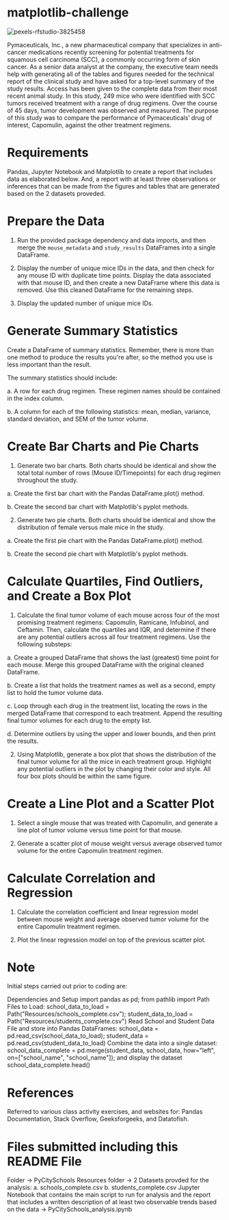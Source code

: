 # matplotlib-challenge

![pexels-rfstudio-3825458](https://github.com/Pooja14n/matplotlib-challenge/assets/144713762/1e068394-c783-4ef9-9a69-00b5a1ecf857)

Pymaceuticals, Inc., a new pharmaceutical company that specializes in anti-cancer medications recently screening for potential treatments for squamous cell carcinoma (SCC), a commonly occurring form of skin cancer. 
As a senior data analyst at the company, the executive team needs help with generating all of the tables and figures needed for the technical report of the clinical study and have asked for a top-level summary of the study results. Access has been given to the complete data from their most recent animal study. In this study, 249 mice who were identified with SCC tumors received treatment with a range of drug regimens. Over the course of 45 days, tumor development was observed and measured. The purpose of this study was to compare the performance of Pymaceuticals’ drug of interest, Capomulin, against the other treatment regimens.

# Requirements
Pandas, Jupyter Notebook and Matplotlib to create a report that includes data as elaborated below. And, a report with at least three observations or inferences that can be made from the figures and tables that are generated based on the 2 datasets proveded.

# Prepare the Data
1. Run the provided package dependency and data imports, and then merge the `mouse_metadata` and `study_results` DataFrames into a single DataFrame.

2. Display the number of unique mice IDs in the data, and then check for any mouse ID with duplicate time points. Display the data associated with that mouse ID, and then create a new DataFrame where this data is removed. Use this cleaned DataFrame for the remaining steps.

3. Display the updated number of unique mice IDs.

# Generate Summary Statistics
Create a DataFrame of summary statistics. Remember, there is more than one method to produce the results you're after, so the method you use is less important than the result.

The summary statistics should include:

  a. A row for each drug regimen. These regimen names should be contained in the index column.

  b. A column for each of the following statistics: mean, median, variance, standard deviation, and SEM of the tumor volume.

# Create Bar Charts and Pie Charts
1. Generate two bar charts. Both charts should be identical and show the total total number of rows (Mouse ID/Timepoints) for each drug regimen throughout the study.

  a. Create the first bar chart with the Pandas DataFrame.plot() method.

  b. Create the second bar chart with Matplotlib's pyplot methods.

2. Generate two pie charts. Both charts should be identical and show the distribution of female versus male mice in the study.

  a. Create the first pie chart with the Pandas DataFrame.plot() method.

  b. Create the second pie chart with Matplotlib's pyplot methods.

# Calculate Quartiles, Find Outliers, and Create a Box Plot
1. Calculate the final tumor volume of each mouse across four of the most promising treatment regimens: Capomulin, Ramicane, Infubinol, and Ceftamin. Then, calculate the quartiles and IQR, and determine if there are any potential outliers across all four treatment regimens. Use the following substeps:

  a. Create a grouped DataFrame that shows the last (greatest) time point for each mouse. Merge this grouped DataFrame with the original cleaned DataFrame.

  b. Create a list that holds the treatment names as well as a second, empty list to hold the tumor volume data.

  c. Loop through each drug in the treatment list, locating the rows in the merged DataFrame that correspond to each treatment. Append the resulting final tumor volumes for each drug to the empty list.

  d. Determine outliers by using the upper and lower bounds, and then print the results.

2. Using Matplotlib, generate a box plot that shows the distribution of the final tumor volume for all the mice in each treatment group. Highlight any potential outliers in the plot by changing their color and style. All four box plots should be within the same figure.


# Create a Line Plot and a Scatter Plot
1. Select a single mouse that was treated with Capomulin, and generate a line plot of tumor volume versus time point for that mouse.

2. Generate a scatter plot of mouse weight versus average observed tumor volume for the entire Capomulin treatment regimen.

# Calculate Correlation and Regression
1. Calculate the correlation coefficient and linear regression model between mouse weight and average observed tumor volume for the entire Capomulin treatment regimen.

2. Plot the linear regression model on top of the previous scatter plot.

# Note
Initial steps carried out prior to coding are:

Dependencies and Setup import pandas as pd; from pathlib import Path
Files to Load: school_data_to_load = Path("Resources/schools_complete.csv"); student_data_to_load = Path("Resources/students_complete.csv")
Read School and Student Data File and store into Pandas DataFrames: school_data = pd.read_csv(school_data_to_load); student_data = pd.read_csv(student_data_to_load)
Combine the data into a single dataset:
school_data_complete = pd.merge(student_data, school_data, how="left", on=["school_name", "school_name"]); and display the dataset school_data_complete.head()


# References
Referred to various class activity exercises, and websites for: Pandas Documentation, Stack Overflow, Geeksforgeeks, and Datatofish.

# Files submitted including this README File
Folder -> PyCitySchools
Resources folder -> 2 Datasets provded for the analysis: a. schools_complete.csv b. students_complete.csv
Jupyter Notebook that contains the main script to run for analysis and the report that includes a written description of at least two observable trends based on the data -> PyCitySchools_analysis.ipynb
